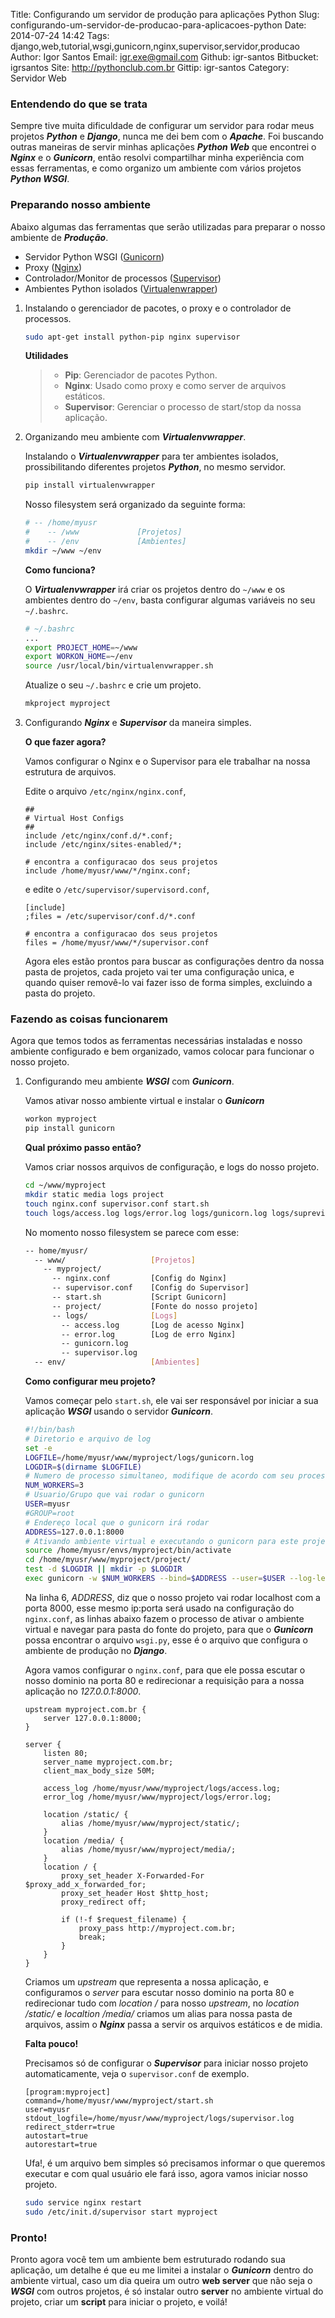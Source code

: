 Title: Configurando um servidor de produção para aplicações Python
Slug: configurando-um-servidor-de-producao-para-aplicacoes-python
Date: 2014-07-24 14:42
Tags: django,web,tutorial,wsgi,gunicorn,nginx,supervisor,servidor,producao
Author: Igor Santos
Email:  igr.exe@gmail.com
Github: igr-santos
Bitbucket: igrsantos
Site: http://pythonclub.com.br
Gittip: igr-santos
Category: Servidor Web


### Entendendo do que se trata
Sempre tive muita dificuldade de configurar um servidor para rodar meus projetos ***Python*** e ***Django***, nunca me dei bem com o ***Apache***. Foi buscando outras maneiras de servir minhas aplicações ***Python Web*** que encontrei o ***Nginx*** e o ***Gunicorn***, então resolvi compartilhar minha experiência com essas ferramentas, e como organizo um ambiente com vários projetos ***Python WSGI***.


### Preparando nosso ambiente
Abaixo algumas das ferramentas que serão utilizadas para preparar o nosso ambiente de ***Produção***.

- Servidor Python WSGI ([Gunicorn](http://docs.gunicorn.org/en/19.0/))
- Proxy ([Nginx](http://nginx.org/en/docs/))
- Controlador/Monitor de processos ([Supervisor](http://supervisord.org/))
- Ambientes Python isolados ([Virtualenwrapper](http://virtualenvwrapper.readthedocs.org/en/latest/))

1. Instalando o gerenciador de pacotes, o proxy e o controlador de processos.

    ```bash
    sudo apt-get install python-pip nginx supervisor
    ```

    **Utilidades**
    
    > - **Pip**: Gerenciador de pacotes Python.
    > - **Nginx**: Usado como proxy e como server de arquivos estáticos.
    > - **Supervisor**: Gerenciar o processo de start/stop da nossa aplicação.

2. Organizando meu ambiente com ***Virtualenvwrapper***.

    Instalando o ***Virtualenvwrapper*** para ter ambientes isolados, prossibilitando diferentes projetos ***Python***, no mesmo servidor.

    ```bash
    pip install virtualenvwrapper
    ```
    
    Nosso filesystem será organizado da seguinte forma:


    ```bash
    # -- /home/myusr
    #    -- /www             [Projetos]
    #    -- /env             [Ambientes]
    mkdir ~/www ~/env
    ```

    **Como funciona?**

    O ***Virtualenvwrapper*** irá criar os projetos dentro do ```~/www``` e os ambientes dentro do ```~/env```, basta configurar algumas variáveis no seu ```~/.bashrc```.

    ```bash
    # ~/.bashrc
    ...
    export PROJECT_HOME=~/www
    export WORKON_HOME=~/env
    source /usr/local/bin/virtualenvwrapper.sh

    ```


    Atualize o seu ```~/.bashrc``` e crie um projeto.


    ```bash
    mkproject myproject
    ```

3. Configurando ***Nginx*** e ***Supervisor*** da maneira simples.

    **O que fazer agora?**


    Vamos configurar o Nginx e o Supervisor para ele trabalhar na nossa estrutura de arquivos.


    Edite o arquivo ```/etc/nginx/nginx.conf```,


    ```
    ##
    # Virtual Host Configs
    ##
    include /etc/nginx/conf.d/*.conf;
    include /etc/nginx/sites-enabled/*;

    # encontra a configuracao dos seus projetos
    include /home/myusr/www/*/nginx.conf;
    ```


    e edite o `/etc/supervisor/supervisord.conf`,
    

    ```
    [include]
    ;files = /etc/supervisor/conf.d/*.conf

    # encontra a configuracao dos seus projetos
    files = /home/myusr/www/*/supervisor.conf
    ```


    Agora eles estão prontos para buscar as configurações dentro da nossa pasta de projetos, cada projeto vai ter uma configuração unica, e quando quiser removê-lo vai fazer isso de forma simples, excluindo a pasta do projeto.



### Fazendo as coisas funcionarem
Agora que temos todos as ferramentas necessárias instaladas e nosso ambiente configurado e bem organizado, vamos colocar para funcionar o nosso projeto.

1. Configurando meu ambiente ***WSGI*** com ***Gunicorn***.

    Vamos ativar nosso ambiente virtual e instalar o ***Gunicorn***


    ```bash
    workon myproject
    pip install gunicorn
    ```

    **Qual próximo passo então?**

    Vamos criar nossos arquivos de configuração, e logs do nosso projeto.


    ```bash
    cd ~/www/myproject
    mkdir static media logs project
    touch nginx.conf supervisor.conf start.sh
    touch logs/access.log logs/error.log logs/gunicorn.log logs/suprevisor.log
    ```

    No momento nosso filesystem se parece com esse:

    ```bash
    -- home/myusr/
      -- www/                   [Projetos]
        -- myproject/
          -- nginx.conf         [Config do Nginx]
          -- supervisor.conf    [Config do Supervisor]
          -- start.sh           [Script Gunicorn]
          -- project/           [Fonte do nosso projeto]
          -- logs/              [Logs]
            -- access.log       [Log de acesso Nginx]
            -- error.log        [Log de erro Nginx]
            -- gunicorn.log
            -- supervisor.log
      -- env/                   [Ambientes]
    ```

    **Como configurar meu projeto?**

    Vamos começar pelo `start.sh`, ele vai ser responsável por iniciar a sua aplicação ***WSGI*** usando o servidor ***Gunicorn***.


    ```bash
    #!/bin/bash
    # Diretorio e arquivo de log
    set -e
    LOGFILE=/home/myusr/www/myproject/logs/gunicorn.log
    LOGDIR=$(dirname $LOGFILE)
    # Numero de processo simultaneo, modifique de acordo com seu processador
    NUM_WORKERS=3
    # Usuario/Grupo que vai rodar o gunicorn
    USER=myusr
    #GROUP=root
    # Endereço local que o gunicorn irá rodar
    ADDRESS=127.0.0.1:8000
    # Ativando ambiente virtual e executando o gunicorn para este projeto
    source /home/myusr/envs/myproject/bin/activate
    cd /home/myusr/www/myproject/project/
    test -d $LOGDIR || mkdir -p $LOGDIR
    exec gunicorn -w $NUM_WORKERS --bind=$ADDRESS --user=$USER --log-level=debug --log-file=$LOGFILE 2>>$LOGFILE myproject.wsgi:application
    ```


    Na linha 6, *ADDRESS*, diz que o nosso projeto vai rodar localhost com a porta 8000, esse mesmo ip:porta será usado na configuração do `nginx.conf`, as linhas abaixo fazem o processo de ativar o ambiente virtual e navegar para pasta do fonte do projeto, para que o ***Gunicorn*** possa encontrar o arquivo `wsgi.py`, esse é o arquivo que configura o ambiente de produção no ***Django***.


    Agora vamos configurar o `nginx.conf`, para que ele possa escutar o nosso dominio na porta 80 e redirecionar a requisição para a nossa aplicação no *127.0.0.1:8000*.


    ```
    upstream myproject.com.br {
        server 127.0.0.1:8000;
    }

    server {
        listen 80;
        server_name myproject.com.br;
        client_max_body_size 50M;

        access_log /home/myusr/www/myproject/logs/access.log;
        error_log /home/myusr/www/myproject/logs/error.log;

        location /static/ {
            alias /home/myusr/www/myproject/static/;
        }
        location /media/ {
            alias /home/myusr/www/myproject/media/;
        }
        location / {
            proxy_set_header X-Forwarded-For $proxy_add_x_forwarded_for;
            proxy_set_header Host $http_host;
            proxy_redirect off;

            if (!-f $request_filename) {
                proxy_pass http://myproject.com.br;
                break;
            }
        }
    }
    ```


    Criamos um *upstream* que representa a nossa aplicação, e configuramos o *server* para escutar nosso dominio na porta 80 e redirecionar tudo com *location /* para nosso *upstream*, no *location /static/* e *localtion /media/* criamos um alias para nossa pasta de arquivos, assim o ***Nginx*** passa a servir os arquivos estáticos e de midia.

    **Falta pouco!**

    Precisamos só de configurar o ***Supervisor*** para iniciar nosso projeto automaticamente, veja o `supervisor.conf` de exemplo.


    ```
    [program:myproject]
    command=/home/myusr/www/myproject/start.sh
    user=myusr
    stdout_logfile=/home/myusr/www/myproject/logs/supervisor.log
    redirect_stderr=true
    autostart=true
    autorestart=true
    ```


    Ufa!, é um arquivo bem simples só precisamos informar o que queremos executar e com qual usuário ele fará isso, agora vamos iniciar nosso projeto.
    


    ```bash
    sudo service nginx restart
    sudo /etc/init.d/supervisor start myproject
    ```


### Pronto!
Pronto agora você tem um ambiente bem estruturado rodando sua aplicação, um detalhe é que eu me limitei a instalar o ***Gunicorn*** dentro do ambiente virtual, caso um dia queira um outro **web server** que não seja o ***WSGI*** com outros projetos, é só instalar outro **server** no ambiente virtual do projeto, criar um **script** para iniciar o projeto, e voilá!
